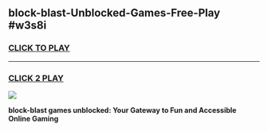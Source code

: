 
## block-blast-Unblocked-Games-Free-Play #w3s8i
<h3>
<a href="https://us.freeplayer.one?title=block-blast&ref=9M">CLICK TO PLAY</a></h3>
<hr>

<h3>
<a href="https://us.freeplayer.one?title=block-blast&ref=9M">CLICK 2 PLAY</a>
  
</h3>

<a href="https://us.freeplayer.one?title=block-blast&ref=9M"><img src="https://clearcache.store/games.png"></a>


**block-blast games unblocked: Your Gateway to Fun and Accessible Online Gaming**
